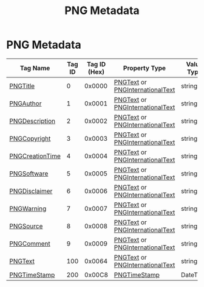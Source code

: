 ﻿---
uid: Articles.PNGMetadata
title: PNG Metadata
---

# PNG Metadata #

Tag Name | Tag ID | Tag ID (Hex) | Property Type | Value Type
---------|--------|--------------|---------------|-----------
[PNGTitle](xref:ExifLibrary.ExifTag.PNGTitle) | 0 | 0x0000 | [PNGText](xref:ExifLibrary.PNGText) or [PNGInternationalText](xref:ExifLibrary.PNGInternationalText)  | string
[PNGAuthor](xref:ExifLibrary.ExifTag.PNGAuthor) | 1 | 0x0001 | [PNGText](xref:ExifLibrary.PNGText) or [PNGInternationalText](xref:ExifLibrary.PNGInternationalText)  | string
[PNGDescription](xref:ExifLibrary.ExifTag.PNGDescription) | 2 | 0x0002 | [PNGText](xref:ExifLibrary.PNGText) or [PNGInternationalText](xref:ExifLibrary.PNGInternationalText)  | string
[PNGCopyright](xref:ExifLibrary.ExifTag.PNGCopyright) | 3 | 0x0003 | [PNGText](xref:ExifLibrary.PNGText) or [PNGInternationalText](xref:ExifLibrary.PNGInternationalText)  | string
[PNGCreationTime](xref:ExifLibrary.ExifTag.PNGCreationTime) | 4 | 0x0004 | [PNGText](xref:ExifLibrary.PNGText) or [PNGInternationalText](xref:ExifLibrary.PNGInternationalText)  | string
[PNGSoftware](xref:ExifLibrary.ExifTag.PNGSoftware) | 5 | 0x0005 | [PNGText](xref:ExifLibrary.PNGText) or [PNGInternationalText](xref:ExifLibrary.PNGInternationalText)  | string
[PNGDisclaimer](xref:ExifLibrary.ExifTag.PNGDisclaimer) | 6 | 0x0006 | [PNGText](xref:ExifLibrary.PNGText) or [PNGInternationalText](xref:ExifLibrary.PNGInternationalText)  | string
[PNGWarning](xref:ExifLibrary.ExifTag.PNGWarning) | 7 | 0x0007 | [PNGText](xref:ExifLibrary.PNGText) or [PNGInternationalText](xref:ExifLibrary.PNGInternationalText)  | string
[PNGSource](xref:ExifLibrary.ExifTag.PNGSource) | 8 | 0x0008 | [PNGText](xref:ExifLibrary.PNGText) or [PNGInternationalText](xref:ExifLibrary.PNGInternationalText)  | string
[PNGComment](xref:ExifLibrary.ExifTag.PNGComment) | 9 | 0x0009 | [PNGText](xref:ExifLibrary.PNGText) or [PNGInternationalText](xref:ExifLibrary.PNGInternationalText)  | string
[PNGText](xref:ExifLibrary.ExifTag.PNGText) | 100 | 0x0064 | [PNGText](xref:ExifLibrary.PNGText) or [PNGInternationalText](xref:ExifLibrary.PNGInternationalText)  | string
[PNGTimeStamp](xref:ExifLibrary.ExifTag.PNGTimeStamp) | 200 | 0x00C8 | [PNGTimeStamp](xref:ExifLibrary.PNGTimeStamp) | DateTime